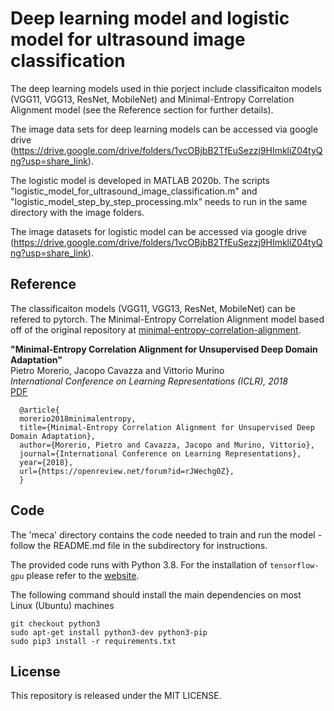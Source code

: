 # Deep learning model and logistic model for ultrasound image classification

The deep learning models used in thie porject include classificaiton models (VGG11, VGG13, ResNet, MobileNet) and Minimal-Entropy Correlation Alignment model (see the Reference section for further details).

The image data sets for deep learning models can be accessed via google drive (https://drive.google.com/drive/folders/1vcOBjbB2TfEuSezzj9HImkliZ04tyQng?usp=share_link).


The logistic model is developed in MATLAB 2020b. The scripts "logistic_model_for_ultrasound_image_classification.m" and "logistic_model_step_by_step_processing.mlx" needs to run in the same directory with the image folders.

The image datasets for logistic model can be accessed via google drive (https://drive.google.com/drive/folders/1vcOBjbB2TfEuSezzj9HImkliZ04tyQng?usp=share_link).

## Reference
The classificaiton models (VGG11, VGG13, ResNet, MobileNet) can be refered to pytorch.
The Minimal-Entropy Correlation Alignment model based off of the original repository at
[minimal-entropy-correlation-alignment](https://github.com/pmorerio/minimal-entropy-correlation-alignment).

**"Minimal-Entropy Correlation Alignment for Unsupervised Deep Domain Adaptation"**  
Pietro Morerio, Jacopo Cavazza and Vittorio Murino  
*International Conference on Learning Representations (ICLR), 2018*  
[PDF](https://openreview.net/forum?id=rJWechg0Z)

      @article{
      morerio2018minimalentropy,
      title={Minimal-Entropy Correlation Alignment for Unsupervised Deep Domain Adaptation},
      author={Morerio, Pietro and Cavazza, Jacopo and Murino, Vittorio},
      journal={International Conference on Learning Representations},
      year={2018},
      url={https://openreview.net/forum?id=rJWechg0Z},
      }

## Code
The 'meca' directory contains the code needed to train and run the model - follow the README.md file in the subdirectory for instructions.

The provided code runs with Python 3.8. For the installation of ``tensorflow-gpu`` please refer to the [website](http://www.tensorflow.org/install/).

The following command should install the main dependencies on most Linux (Ubuntu) machines

```
git checkout python3
sudo apt-get install python3-dev python3-pip
sudo pip3 install -r requirements.txt
```

## License
This repository is released under the MIT LICENSE.
